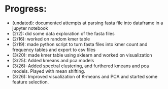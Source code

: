 # Progress:
- (undated): documented attempts at parsing fasta file into dataframe in a jupyter notebook
- (2/2): did some data exploration of the fasta files
- (2/16): worked on random kmer table 
- (2/19): made python script to turn fasta files into kmer count and frequency tables and export to csv files
- (3/20): made kmer table using sklearn and worked on visualization
- (3/25): Added kmeans and pca models
- (3/26): Added spectral clustering, and furthered kmeans and pca models. Played with mean shifting.
- (3/26): Improved visualization of K-means and PCA and started some feature selection.
